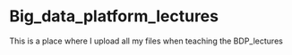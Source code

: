 # Big_data_platform_lectures
This is a place where I upload all my files when teaching the BDP_lectures

